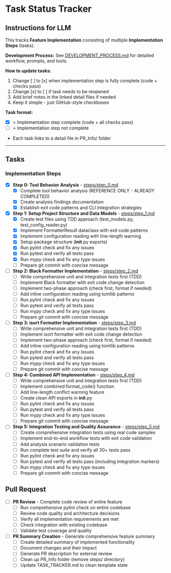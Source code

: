 # Task Status Tracker

## Instructions for LLM

This tracks **Feature Implementation** consisting of multiple **Implementation Steps** (tasks).

**Development Process:** See [DEVELOPMENT_PROCESS.md](./DEVELOPMENT_PROCESS.md) for detailed workflow, prompts, and tools.

**How to update tasks:**
1. Change [ ] to [x] when implementation step is fully complete (code + checks pass)
2. Change [x] to [ ] if task needs to be reopened
3. Add brief notes in the linked detail files if needed
4. Keep it simple - just GitHub-style checkboxes

**Task format:**
- [x] = Implementation step complete (code + all checks pass)
- [ ] = Implementation step not complete
- Each task links to a detail file in PR_Info/ folder

---

## Tasks

### Implementation Steps

- [x] **Step 0: Tool Behavior Analysis** - [steps/step_0.md](steps/step_0.md)
  - [x] Complete tool behavior analysis (REFERENCE ONLY - ALREADY COMPLETED)
  - [x] Create analysis findings documentation
  - [x] Establish exit code patterns and CLI integration strategies

- [x] **Step 1: Setup Project Structure and Data Models** - [steps/step_1.md](steps/step_1.md)
  - [x] Create test files using TDD approach (test_models.py, test_config_reader.py)
  - [x] Implement FormatterResult dataclass with exit code patterns
  - [x] Implement configuration reading with line-length warning
  - [x] Setup package structure (__init__.py exports)
  - [x] Run pylint check and fix any issues
  - [x] Run pytest and verify all tests pass
  - [x] Run mypy check and fix any type issues
  - [ ] Prepare git commit with concise message

- [ ] **Step 2: Black Formatter Implementation** - [steps/step_2.md](steps/step_2.md)
  - [ ] Write comprehensive unit and integration tests first (TDD)
  - [ ] Implement Black formatter with exit code change detection
  - [ ] Implement two-phase approach (check first, format if needed)
  - [ ] Add inline configuration reading using tomllib patterns
  - [ ] Run pylint check and fix any issues
  - [ ] Run pytest and verify all tests pass
  - [ ] Run mypy check and fix any type issues
  - [ ] Prepare git commit with concise message

- [ ] **Step 3: isort Formatter Implementation** - [steps/step_3.md](steps/step_3.md)
  - [ ] Write comprehensive unit and integration tests first (TDD)
  - [ ] Implement isort formatter with exit code change detection
  - [ ] Implement two-phase approach (check first, format if needed)
  - [ ] Add inline configuration reading using tomllib patterns
  - [ ] Run pylint check and fix any issues
  - [ ] Run pytest and verify all tests pass
  - [ ] Run mypy check and fix any type issues
  - [ ] Prepare git commit with concise message

- [ ] **Step 4: Combined API Implementation** - [steps/step_4.md](steps/step_4.md)
  - [ ] Write comprehensive unit and integration tests first (TDD)
  - [ ] Implement combined format_code() function
  - [ ] Add line-length conflict warning feature
  - [ ] Create clean API exports in __init__.py
  - [ ] Run pylint check and fix any issues
  - [ ] Run pytest and verify all tests pass
  - [ ] Run mypy check and fix any type issues
  - [ ] Prepare git commit with concise message

- [ ] **Step 5: Integration Testing and Quality Assurance** - [steps/step_5.md](steps/step_5.md)
  - [ ] Create comprehensive integration tests using real code samples
  - [ ] Implement end-to-end workflow tests with exit code validation
  - [ ] Add analysis scenario validation tests
  - [ ] Run complete test suite and verify all 30+ tests pass
  - [ ] Run pylint check and fix any issues
  - [ ] Run pytest and verify all tests pass (including integration markers)
  - [ ] Run mypy check and fix any type issues
  - [ ] Prepare git commit with concise message

## Pull Request

- [ ] **PR Review** - Complete code review of entire feature
  - [ ] Run comprehensive pylint check on entire codebase
  - [ ] Review code quality and architecture decisions
  - [ ] Verify all implementation requirements are met
  - [ ] Check integration with existing codebase
  - [ ] Validate test coverage and quality

- [ ] **PR Summary Creation** - Generate comprehensive feature summary
  - [ ] Create detailed summary of implemented functionality
  - [ ] Document changes and their impact
  - [ ] Generate PR description for external review
  - [ ] Clean up PR_Info folder (remove steps/ directory)
  - [ ] Update TASK_TRACKER.md to clean template state
